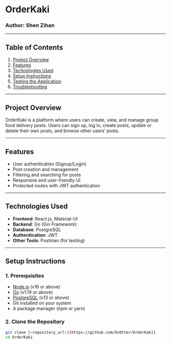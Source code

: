 # OrderKaki

### Author: Shen Zihan

---

## Table of Contents

1. [Project Overview](#project-overview)
2. [Features](#features)
3. [Technologies Used](#technologies-used)
4. [Setup Instructions](#setup-instructions)
5. [Testing the Application](#testing-the-application)
6. [Troubleshooting](#troubleshooting)

---

## Project Overview

OrderKaki is a platform where users can create, view, and manage group food delivery posts. Users can sign up, log in, create posts, update or delete their own posts, and browse other users’ posts.

---

## Features

- User authentication (Signup/Login)
- Post creation and management
- Filtering and searching for posts
- Responsive and user-friendly UI
- Protected routes with JWT authentication

---

## Technologies Used

- **Frontend**: React.js, Material-UI
- **Backend**: Go (Gin Framework)
- **Database**: PostgreSQL
- **Authentication**: JWT
- **Other Tools**: Postman (for testing)

---

## Setup Instructions

### 1. Prerequisites

- [Node.js](https://nodejs.org/) (v16 or above)
- [Go](https://golang.org/) (v1.19 or above)
- [PostgreSQL](https://www.postgresql.org/) (v13 or above)
- Git installed on your system
- A package manager (npm or yarn)

### 2. Clone the Repository

```bash
git clone [<repository_url>](https://github.com/OvOtter/OrderKaki)
cd OrderKaki
```
